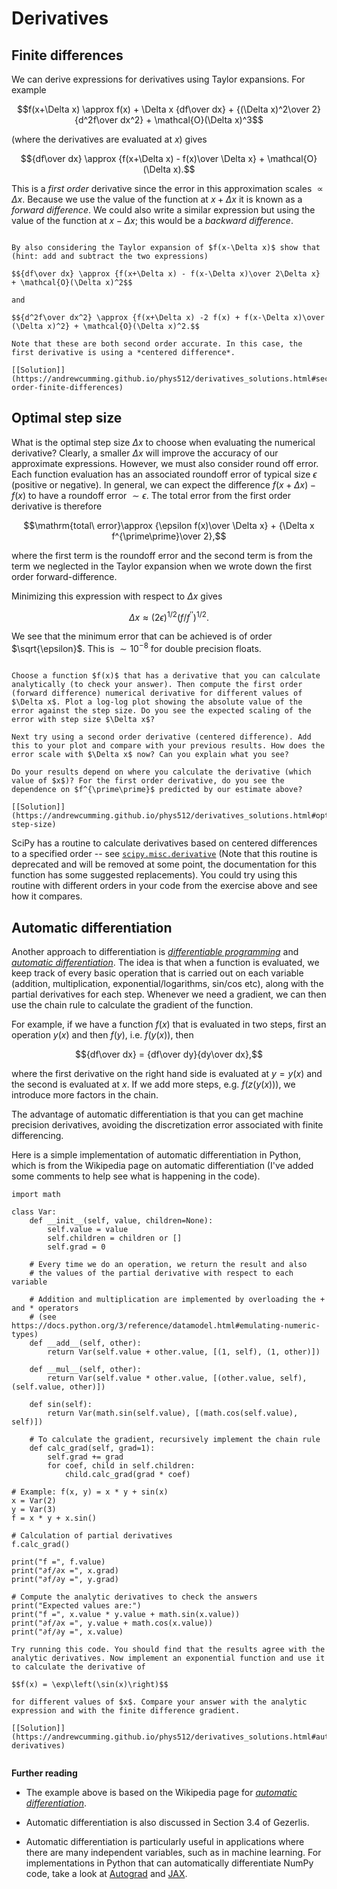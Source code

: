 # Derivatives

## Finite differences

We can derive expressions for derivatives using Taylor expansions. For example

$$f(x+\Delta x) \approx f(x) + \Delta x {df\over dx} + {(\Delta x)^2\over 2} {d^2f\over dx^2} + \mathcal{O}(\Delta x)^3$$

(where the derivatives are evaluated at $x$) gives

$${df\over dx} \approx {f(x+\Delta x) - f(x)\over \Delta x} + \mathcal{O}(\Delta x).$$

This is a *first order* derivative since the error in this approximation scales $\propto \Delta x$.  Because we use the value of the function at $x+\Delta x$ it is known as a *forward difference*. We could also write a similar expression but using the value of the function at $x-\Delta x$; this would be a *backward difference*.

```{admonition} Exercise: second order finite differences

By also considering the Taylor expansion of $f(x-\Delta x)$ show that (hint: add and subtract the two expressions)

$${df\over dx} \approx {f(x+\Delta x) - f(x-\Delta x)\over 2\Delta x} + \mathcal{O}(\Delta x)^2$$

and

$${d^2f\over dx^2} \approx {f(x+\Delta x) -2 f(x) + f(x-\Delta x)\over (\Delta x)^2} + \mathcal{O}(\Delta x)^2.$$

Note that these are both second order accurate. In this case, the first derivative is using a *centered difference*.

[[Solution]](https://andrewcumming.github.io/phys512/derivatives_solutions.html#second-order-finite-differences)

```


## Optimal step size

What is the optimal step size $\Delta x$ to choose when evaluating the numerical derivative? Clearly, a smaller $\Delta x$ will improve the accuracy of our approximate expressions. However, we must also consider round off error. Each function evaluation has an associated roundoff error of typical size $\epsilon$ (positive or negative). In general, we can expect the difference $f(x+\Delta x) - f(x)$ to have a roundoff error $\sim \epsilon$. The total error from the first order derivative is therefore 

$$\mathrm{total\ error}\approx {\epsilon f(x)\over \Delta x} + {\Delta x f^{\prime\prime}\over 2},$$

where the first term is the roundoff error and the second term is from the term we neglected in the Taylor expansion when we wrote down the first order forward-difference.

Minimizing this expression with respect to $\Delta x$ gives

$$\Delta x\approx (2\epsilon)^{1/2} (f/f^{\prime\prime})^{1/2}.$$

We see that the minimum error that can be achieved is of order $\sqrt{\epsilon}$. This is $\sim 10^{-8}$ for double precision floats.

```{admonition} Exercise: error and optimal step size in finite differences

Choose a function $f(x)$ that has a derivative that you can calculate analytically (to check your answer). Then compute the first order (forward difference) numerical derivative for different values of $\Delta x$. Plot a log-log plot showing the absolute value of the error against the step size. Do you see the expected scaling of the error with step size $\Delta x$? 

Next try using a second order derivative (centered difference). Add this to your plot and compare with your previous results. How does the error scale with $\Delta x$ now? Can you explain what you see?

Do your results depend on where you calculate the derivative (which value of $x$)? For the first order derivative, do you see the dependence on $f^{\prime\prime}$ predicted by our estimate above?

[[Solution]](https://andrewcumming.github.io/phys512/derivatives_solutions.html#optimal-step-size)

```

SciPy has a routine to calculate derivatives based on centered differences to a specified order -- see [`scipy.misc.derivative`](https://docs.scipy.org/doc/scipy/reference/generated/scipy.misc.derivative.html) (Note that this routine is deprecated and will be removed at some point, the documentation for this function has some suggested replacements). You could try using this routine with different orders in your code from the exercise above and see how it compares. 



## Automatic differentiation

Another approach to differentiation is [*differentiable programming*](https://en.wikipedia.org/wiki/Differentiable_programming) and [*automatic differentiation*](https://en.wikipedia.org/wiki/Automatic_differentiation). 
The idea is that when a function is evaluated, we keep track of every basic operation that is carried out on each variable (addition, multiplication, exponential/logarithms, sin/cos etc), along with the partial derivatives for each step. Whenever we need a gradient, we can then use the chain rule to calculate the gradient of the function. 

For example, if we have a function $f(x)$ that is evaluated in two steps, first an operation $y(x)$ and then $f(y)$, i.e. $f(y(x))$, then

$${df\over dx} = {df\over dy}{dy\over dx},$$

where the first derivative on the right hand side is evaluated at $y=y(x)$ and the second is evaluated at $x$. If we add more steps, e.g. $f(z(y(x)))$, we introduce more factors in the chain.

The advantage of automatic differentiation is that you can get machine precision derivatives, avoiding the discretization error associated with finite differencing. 

Here is a simple implementation of automatic differentiation in Python, which is from the Wikipedia page on automatic differentiation (I've added some comments to help see what is happening in the code).

```
import math

class Var:
    def __init__(self, value, children=None):
        self.value = value
        self.children = children or []
        self.grad = 0

    # Every time we do an operation, we return the result and also 
    # the values of the partial derivative with respect to each variable
    
    # Addition and multiplication are implemented by overloading the + and * operators
    # (see https://docs.python.org/3/reference/datamodel.html#emulating-numeric-types)
    def __add__(self, other):
        return Var(self.value + other.value, [(1, self), (1, other)])

    def __mul__(self, other):
        return Var(self.value * other.value, [(other.value, self), (self.value, other)])

    def sin(self):
        return Var(math.sin(self.value), [(math.cos(self.value), self)])

    # To calculate the gradient, recursively implement the chain rule
    def calc_grad(self, grad=1):
        self.grad += grad
        for coef, child in self.children:
            child.calc_grad(grad * coef)

# Example: f(x, y) = x * y + sin(x)
x = Var(2)
y = Var(3)
f = x * y + x.sin()

# Calculation of partial derivatives
f.calc_grad()

print("f =", f.value)
print("∂f/∂x =", x.grad)
print("∂f/∂y =", y.grad)

# Compute the analytic derivatives to check the answers
print("Expected values are:")
print("f =", x.value * y.value + math.sin(x.value))
print("∂f/∂x =", y.value + math.cos(x.value))
print("∂f/∂y =", x.value)
```

```{admonition} Exercise: automatic derivatives
Try running this code. You should find that the results agree with the analytic derivatives. Now implement an exponential function and use it to calculate the derivative of 

$$f(x) = \exp\left(\sin(x)\right)$$

for different values of $x$. Compare your answer with the analytic expression and with the finite difference gradient.

[[Solution]](https://andrewcumming.github.io/phys512/derivatives_solutions.html#automatic-derivatives)


```

**Further reading**

- The example above is based on the Wikipedia page for [*automatic differentiation*](https://en.wikipedia.org/wiki/Automatic_differentiation). 

- Automatic differentiation is also discussed in Section 3.4 of Gezerlis.

- Automatic differentiation is particularly useful in applications where there are many independent variables, such as in machine learning. For implementations in Python that can automatically differentiate NumPy code, take a look at [Autograd](https://github.com/HIPS/autograd) and [JAX](https://github.com/google/jax).

